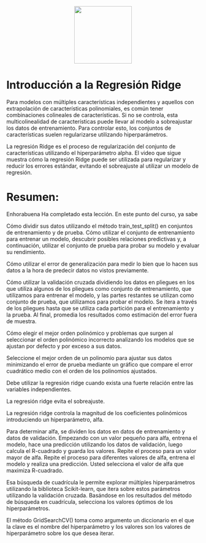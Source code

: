 <p align="center">
  <img width="150px" src="https://i.ibb.co/bXvzjXm/LOGO-h1.png" />
</p>

# Introducción a la Regresión Ridge  
Para modelos con múltiples características independientes y aquellos con extrapolación de características polinomiales, es común tener combinaciones colineales de características. Si no se controla, esta multicolinealidad de características puede llevar al modelo a sobreajustar los datos de entrenamiento. Para controlar esto, los conjuntos de características suelen regularizarse utilizando hiperparámetros.

La regresión Ridge es el proceso de regularización del conjunto de características utilizando el hiperparámetro alpha. El video que sigue muestra cómo la regresión Ridge puede ser utilizada para regularizar y reducir los errores estándar, evitando el sobreajuste al utilizar un modelo de regresión.

# Resumen:
Enhorabuena Ha completado esta lección. En este punto del curso, ya sabe

Cómo dividir sus datos utilizando el método train_test_split() en conjuntos de entrenamiento y de prueba. Cómo utilizar el conjunto de entrenamiento para entrenar un modelo, descubrir posibles relaciones predictivas y, a continuación, utilizar el conjunto de prueba para probar su modelo y evaluar su rendimiento.

Cómo utilizar el error de generalización para medir lo bien que lo hacen sus datos a la hora de predecir datos no vistos previamente.

Cómo utilizar la validación cruzada dividiendo los datos en pliegues en los que utiliza algunos de los pliegues como conjunto de entrenamiento, que utilizamos para entrenar el modelo, y las partes restantes se utilizan como conjunto de prueba, que utilizamos para probar el modelo. Se itera a través de los pliegues hasta que se utiliza cada partición para el entrenamiento y la prueba. Al final, promedia los resultados como estimación del error fuera de muestra.

Cómo elegir el mejor orden polinómico y problemas que surgen al seleccionar el orden polinómico incorrecto analizando los modelos que se ajustan por defecto y por exceso a sus datos.

Seleccione el mejor orden de un polinomio para ajustar sus datos minimizando el error de prueba mediante un gráfico que compare el error cuadrático medio con el orden de los polinomios ajustados.

Debe utilizar la regresión ridge cuando exista una fuerte relación entre las variables independientes.

La regresión ridge evita el sobreajuste.

La regresión ridge controla la magnitud de los coeficientes polinómicos introduciendo un hiperparámetro, alfa.

Para determinar alfa, se dividen los datos en datos de entrenamiento y datos de validación. Empezando con un valor pequeño para alfa, entrena el modelo, hace una predicción utilizando los datos de validación, luego calcula el R-cuadrado y guarda los valores. Repite el proceso para un valor mayor de alfa. Repite el proceso para diferentes valores de alfa, entrena el modelo y realiza una predicción. Usted selecciona el valor de alfa que maximiza R-cuadrado.

Esa búsqueda de cuadrícula le permite explorar múltiples hiperparámetros utilizando la biblioteca Scikit-learn, que itera sobre estos parámetros utilizando la validación cruzada. Basándose en los resultados del método de búsqueda en cuadrícula, selecciona los valores óptimos de los hiperparámetros.

El método GridSearchCV() toma como argumento un diccionario en el que la clave es el nombre del hiperparámetro y los valores son los valores de hiperparámetro sobre los que desea iterar.

